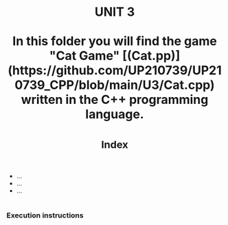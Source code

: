 <h1 align=center>
UNIT 3
</h>

<div align ="center">
<br>
In this folder you will find the game "Cat Game" [(Cat.pp)](https://github.com/UP210739/UP210739_CPP/blob/main/U3/Cat.cpp) written in the C++ programming language.
</div>

<h1 align=center>
<sub>Index</sub>
</h1>
<br>

- ...
- ...
- ...

# 
### Execution instructions
